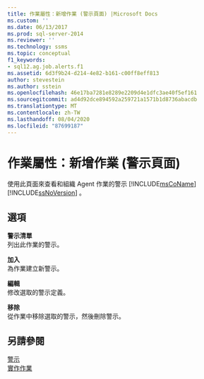 ```yaml
---
title: 作業屬性：新增作業 (警示頁面) |Microsoft Docs
ms.custom: ''
ms.date: 06/13/2017
ms.prod: sql-server-2014
ms.reviewer: ''
ms.technology: ssms
ms.topic: conceptual
f1_keywords:
- sql12.ag.job.alerts.f1
ms.assetid: 6d3f9b24-d214-4e82-b161-c00ff8eff813
author: stevestein
ms.author: sstein
ms.openlocfilehash: 46e17ba7281e8289e2209d4e1dfc3ae40f5ef161
ms.sourcegitcommit: ad4d92dce894592a259721a1571b1d8736abacdb
ms.translationtype: MT
ms.contentlocale: zh-TW
ms.lasthandoff: 08/04/2020
ms.locfileid: "87699187"
---
```

# <a name="job-properties-new-job-alerts-page"></a>作業屬性：新增作業 (警示頁面)
  使用此頁面來查看和組織 Agent 作業的警示 [!INCLUDE[msCoName](../../includes/msconame-md.md)] [!INCLUDE[ssNoVersion](../../includes/ssnoversion-md.md)] 。  
  
## <a name="options"></a>選項  
 **警示清單**  
 列出此作業的警示。  
  
 **加入**  
 為作業建立新警示。  
  
 **編輯**  
 修改選取的警示定義。  
  
 **移除**  
 從作業中移除選取的警示，然後刪除警示。  
  
## <a name="see-also"></a>另請參閱  
 [警示](alerts.md)   
 [實作作業](implement-jobs.md)  
  
  
